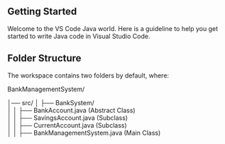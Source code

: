## Getting Started

Welcome to the VS Code Java world. Here is a guideline to help you get started to write Java code in Visual Studio Code.

## Folder Structure

The workspace contains two folders by default, where:

BankManagementSystem/

│── src/
│   ├── BankSystem/  
│   │   ├── BankAccount.java  (Abstract Class)  
│   │   ├── SavingsAccount.java  (Subclass)  
│   │   ├── CurrentAccount.java  (Subclass)  
│   │   ├── BankManagementSystem.java  (Main Class)
